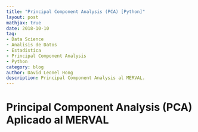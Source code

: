 ```yaml
---
title: "Principal Component Analysis (PCA) [Python]"
layout: post
mathjax: true
date: 2018-10-10
tag:
- Data Science
- Analisis de Datos
- Estadistica
- Principal Component Analysis
- Python
category: blog
author: David Leonel Hong
description: Principal Component Analysis al MERVAL.
---
```

# Principal Component Analysis (PCA) Aplicado al MERVAL
